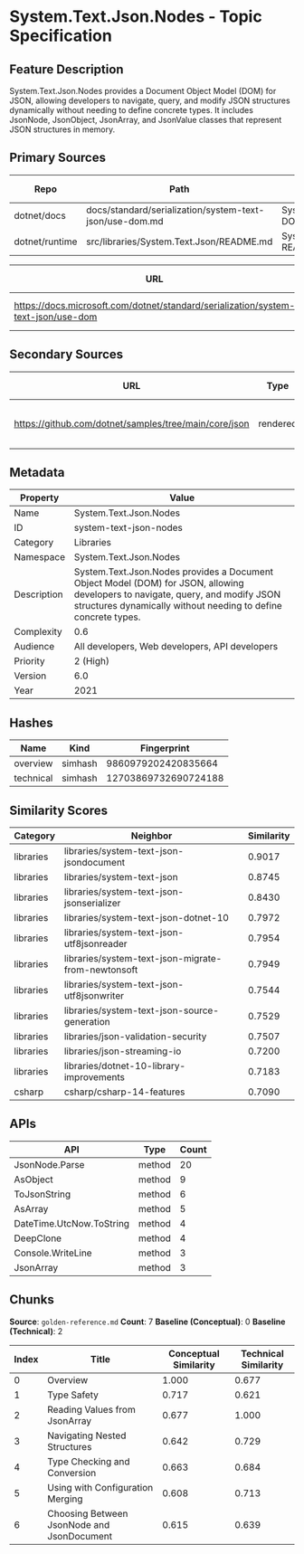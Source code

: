 # System.Text.Json.Nodes - Topic Specification

## Feature Description

System.Text.Json.Nodes provides a Document Object Model (DOM) for JSON, allowing developers to navigate, query, and modify JSON structures dynamically without needing to define concrete types. It includes JsonNode, JsonObject, JsonArray, and JsonValue classes that represent JSON structures in memory.

## Primary Sources

| Repo | Path | Description | Last Verified |
| --- | --- | --- | --- |
| dotnet/docs | docs/standard/serialization/system-text-json/use-dom.md | System.Text.Json.Nodes DOM documentation | |
| dotnet/runtime | src/libraries/System.Text.Json/README.md | System.Text.Json library README | |

| URL | Type | Description | Last Verified |
| --- | --- | --- | --- |
| https://docs.microsoft.com/dotnet/standard/serialization/system-text-json/use-dom | rendered | Main System.Text.Json.Nodes documentation | |

## Secondary Sources

| URL | Type | Description | Last Verified |
| --- | --- | --- | --- |
| https://github.com/dotnet/samples/tree/main/core/json | rendered | Official JSON samples repository | |

## Metadata

| Property | Value |
| --- | --- |
| Name | System.Text.Json.Nodes |
| ID | system-text-json-nodes |
| Category | Libraries |
| Namespace | System.Text.Json.Nodes |
| Description | System.Text.Json.Nodes provides a Document Object Model (DOM) for JSON, allowing developers to navigate, query, and modify JSON structures dynamically without needing to define concrete types. |
| Complexity | 0.6 |
| Audience | All developers, Web developers, API developers |
| Priority | 2 (High) |
| Version | 6.0 |
| Year | 2021 |

## Hashes

| Name | Kind | Fingerprint |
|------|------|-------------|
| overview | simhash | 9860979202420835664 |
| technical | simhash | 12703869732690724188 |

## Similarity Scores

| Category | Neighbor | Similarity |
|----------|----------|------------|
| libraries | libraries/system-text-json-jsondocument | 0.9017 |
| libraries | libraries/system-text-json | 0.8745 |
| libraries | libraries/system-text-json-jsonserializer | 0.8430 |
| libraries | libraries/system-text-json-dotnet-10 | 0.7972 |
| libraries | libraries/system-text-json-utf8jsonreader | 0.7954 |
| libraries | libraries/system-text-json-migrate-from-newtonsoft | 0.7949 |
| libraries | libraries/system-text-json-utf8jsonwriter | 0.7544 |
| libraries | libraries/system-text-json-source-generation | 0.7529 |
| libraries | libraries/json-validation-security | 0.7507 |
| libraries | libraries/json-streaming-io | 0.7200 |
| libraries | libraries/dotnet-10-library-improvements | 0.7183 |
| csharp | csharp/csharp-14-features | 0.7090 |

## APIs

| API | Type | Count |
|-----|------|-------|
| JsonNode.Parse | method | 20 |
| AsObject | method | 9 |
| ToJsonString | method | 6 |
| AsArray | method | 5 |
| DateTime.UtcNow.ToString | method | 4 |
| DeepClone | method | 4 |
| Console.WriteLine | method | 3 |
| JsonArray | method | 3 |

## Chunks

**Source**: `golden-reference.md`
**Count**: 7
**Baseline (Conceptual)**: 0
**Baseline (Technical)**: 2

| Index | Title | Conceptual Similarity | Technical Similarity |
|-------|-------|----------------------|---------------------|
| 0 | Overview | 1.000 | 0.677 |
| 1 | Type Safety | 0.717 | 0.621 |
| 2 | Reading Values from JsonArray | 0.677 | 1.000 |
| 3 | Navigating Nested Structures | 0.642 | 0.729 |
| 4 | Type Checking and Conversion | 0.663 | 0.684 |
| 5 | Using with Configuration Merging | 0.608 | 0.713 |
| 6 | Choosing Between JsonNode and JsonDocument | 0.615 | 0.639 |
